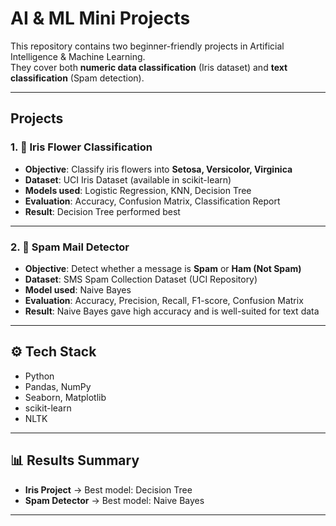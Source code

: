 #  AI & ML Mini Projects  

This repository contains two beginner-friendly projects in Artificial Intelligence & Machine Learning.  
They cover both **numeric data classification** (Iris dataset) and **text classification** (Spam detection).  

---

##  Projects  

### 1. 🌸 Iris Flower Classification  
- **Objective**: Classify iris flowers into **Setosa, Versicolor, Virginica**  
- **Dataset**: UCI Iris Dataset (available in scikit-learn)  
- **Models used**: Logistic Regression, KNN, Decision Tree  
- **Evaluation**: Accuracy, Confusion Matrix, Classification Report  
- **Result**: Decision Tree performed best   

---

### 2. 📧 Spam Mail Detector  
- **Objective**: Detect whether a message is **Spam** or **Ham (Not Spam)**  
- **Dataset**: SMS Spam Collection Dataset (UCI Repository)  
- **Model used**: Naive Bayes  
- **Evaluation**: Accuracy, Precision, Recall, F1-score, Confusion Matrix  
- **Result**: Naive Bayes gave high accuracy and is well-suited for text data   

---

## ⚙️ Tech Stack  
- Python  
- Pandas, NumPy  
- Seaborn, Matplotlib  
- scikit-learn  
- NLTK  

---

## 📊 Results Summary  
- **Iris Project** → Best model: Decision Tree   
- **Spam Detector** → Best model: Naive Bayes   

---

